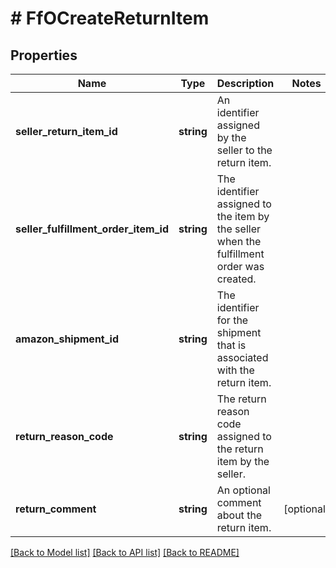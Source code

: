 # # FfOCreateReturnItem

## Properties

Name | Type | Description | Notes
------------ | ------------- | ------------- | -------------
**seller_return_item_id** | **string** | An identifier assigned by the seller to the return item. |
**seller_fulfillment_order_item_id** | **string** | The identifier assigned to the item by the seller when the fulfillment order was created. |
**amazon_shipment_id** | **string** | The identifier for the shipment that is associated with the return item. |
**return_reason_code** | **string** | The return reason code assigned to the return item by the seller. |
**return_comment** | **string** | An optional comment about the return item. | [optional]

[[Back to Model list]](../../README.md#models) [[Back to API list]](../../README.md#endpoints) [[Back to README]](../../README.md)
